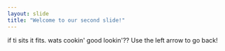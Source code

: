 ```yaml
---
layout: slide
title: "Welcome to our second slide!"
---
```

if ti sits it fits. wats cookin' good lookin'??
Use the left arrow to go back!
